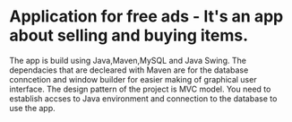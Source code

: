 # Application for free ads - It's an app about selling and buying items.
The app is build using Java,Maven,MySQL and Java Swing.
The dependacies that are decleared with Maven are for the database conncetion and window builder for easier making of graphical user interface.
The design pattern of the project is MVC model.
You need to establish accses to Java environment and connection to the database to use the app.
